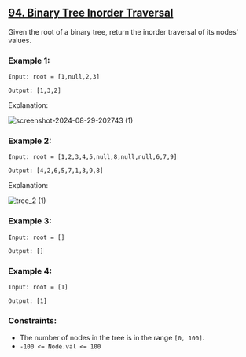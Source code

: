 ## [94. Binary Tree Inorder Traversal](https://leetcode.com/problems/binary-tree-inorder-traversal/)

Given the root of a binary tree, return the inorder traversal of its nodes' values.

### Example 1:

```
Input: root = [1,null,2,3]

Output: [1,3,2]
```

Explanation:

![screenshot-2024-08-29-202743 (1)](https://github.com/user-attachments/assets/5a89ed54-0b51-48a5-a990-3c6753664ef3)

### Example 2:

```
Input: root = [1,2,3,4,5,null,8,null,null,6,7,9]

Output: [4,2,6,5,7,1,3,9,8]
```

Explanation:

![tree_2 (1)](https://github.com/user-attachments/assets/2b7f586a-d4dd-4dc7-af91-3d375a911f9c)

### Example 3:

```
Input: root = []

Output: []
```

### Example 4:

```
Input: root = [1]

Output: [1]
```

### Constraints:

- The number of nodes in the tree is in the range `[0, 100]`.
- `-100 <= Node.val <= 100`
